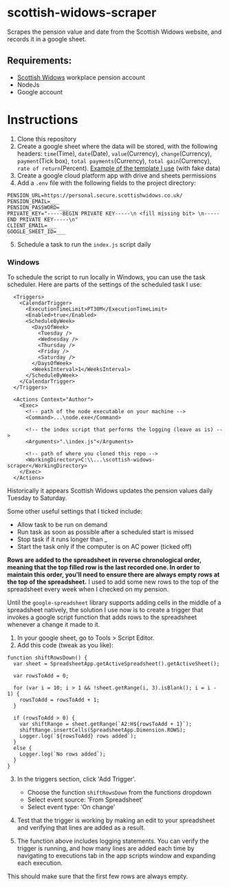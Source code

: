 # scottish-widows-scraper
Scrapes the pension value and date from the Scottish Widows website, and records it in a google sheet.

## Requirements:
- [Scottish Widows](https://www.scottishwidows.co.uk/workplace/log-in/) workplace pension account
- NodeJs
- Google account

# Instructions
1. Clone this repository
2. Create a google sheet where the data will be stored, with the following headers: `time`(Time), `date`(Date), `value`(Currency), `change`(Currency), `payment`(Tick box), `total payments`(Currency), `total gain`(Currency), `rate of return`(Percent). [Example of the template I use](https://docs.google.com/spreadsheets/d/1xJKd9iZn-7UkdgAjSThVq-j_ZfiamMlNU0NAbIFkyTU/edit?usp=sharing) (with fake data)
3. Create a google cloud platform app with drive and sheets permissions
4. Add a `.env` file with the following fields to the project directory:
```
PENSION_URL=https://personal.secure.scottishwidows.co.uk/
PENSION_EMAIL=___
PENSION_PASSWORD=___
PRIVATE_KEY="-----BEGIN PRIVATE KEY-----\n <fill missing bit> \n-----END PRIVATE KEY-----\n"
CLIENT_EMAIL=___
GOOGLE_SHEET_ID=___
```
5. Schedule a task to run the `index.js` script daily

### Windows

To schedule the script to run locally in Windows, you can use the task scheduler. Here are parts of the settings of the scheduled task I use:
```
  <Triggers>
    <CalendarTrigger>
      <ExecutionTimeLimit>PT30M</ExecutionTimeLimit>
      <Enabled>true</Enabled>
      <ScheduleByWeek>
        <DaysOfWeek>
          <Tuesday />
          <Wednesday />
          <Thursday />
          <Friday />
          <Saturday />
        </DaysOfWeek>
        <WeeksInterval>1</WeeksInterval>
      </ScheduleByWeek>
    </CalendarTrigger>
  </Triggers>
  
  <Actions Context="Author">
    <Exec>
	  <!-- path of the node executable on your machine -->
      <Command>...\node.exe</Command>

	  <!-- the index script that performs the logging (leave as is) -->
      <Arguments>".\index.js"</Arguments>

	  <!-- path of where you cloned this repo -->
      <WorkingDirectory>C:\\...\scottish-widows-scraper</WorkingDirectory>
    </Exec>
  </Actions>
```
Historically it appears Scottish Widows updates the pension values daily Tuesday to Saturday.

Some other useful settings that I ticked include:
- Allow task to be run on demand
- Run task as soon as possible after a scheduled start is missed
- Stop task if it runs longer than _
- Start the task only if the computer is on AC power (ticked off)

**Rows are added to the spreadsheet in reverse chronological order, meaning that the top filled row is the last recorded one. In order to maintain this order, you'll need to ensure there are always empty rows at the top of the spreadsheet.** I used to add some new rows to the top of the spreadsheet every week when I checked on my pension.

Until the `google-spreadsheet` library supports adding cells in the middle of a spreadsheet natively, the solution I use now is to create a trigger that invokes a google script function that adds rows to the spreadsheet whenever a change it made to it.

1. In your google sheet, go to Tools > Script Editor.
2. Add this code (tweak as you like):
```
function shiftRowsDown() {
  var sheet = SpreadsheetApp.getActiveSpreadsheet().getActiveSheet();

  var rowsToAdd = 0;

  for (var i = 10; i > 1 && !sheet.getRange(i, 3).isBlank(); i = i - 1) {
    rowsToAdd = rowsToAdd + 1;
  }

  if (rowsToAdd > 0) {
    var shiftRange = sheet.getRange(`A2:H${rowsToAdd + 1}`);
    shiftRange.insertCells(SpreadsheetApp.Dimension.ROWS);
    Logger.log(`${rowsToAdd} rows added`);
  }
  else {
    Logger.log(`No rows added`);
  }
}
```
3. In the triggers section, click 'Add Trigger'.
    - Choose the function `shiftRowsDown` from the functions dropdown
    - Select event source: 'From Spreadsheet'
    - Select event type: 'On change'

4. Test that the trigger is working by making an edit to your spreadsheet and verifying that lines are added as a result.
5. The function above includes logging statements. You can verify the trigger is running, and how many lines are added each time by navigating to executions tab in the app scripts window and expanding each execution.

This should make sure that the first few rows are always empty.